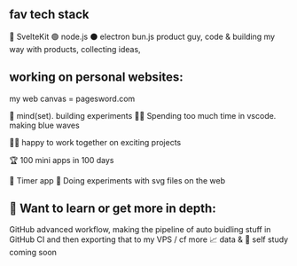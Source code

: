 ## fav tech stack

🧡 SvelteKit
🟢 node.js
⚫ electron
bun.js
product guy, code & building my way with products, collecting ideas,

## working on personal websites:

my web canvas = pagesword.com

🧠 mind(set). building experiments 👨‍💻 Spending too much time in vscode. making blue waves

👨‍💻 happy to work together on exciting projects

🏆 100 mini apps in 100 days

🔹 Timer app 🔹 Doing experiments with svg files on the web

## 📘 Want to learn or get more in depth:

GitHub advanced workflow, making the pipeline of auto buidling stuff in GitHub CI and then exporting that to my VPS / cf
more 📈 data & 🧠 self study coming soon
